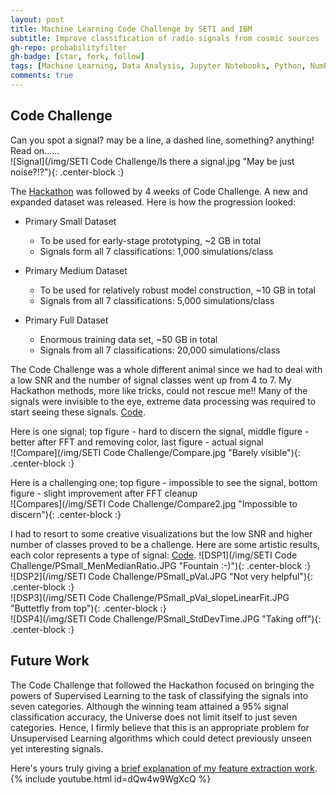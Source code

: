 ```yaml
---
layout: post
title: Machine Learning Code Challenge by SETI and IBM
subtitle: Improve classification of radio signals from cosmic sources 
gh-repo: probabilityfilter
gh-badge: [star, fork, follow]
tags: [Machine Learning, Data Analysis, Jupyter Notebooks, Python, NumPy, astronomy]
comments: true
---
```


## Code Challenge

Can you spot a signal? may be a line, a dashed line, something? anything! Read on......  
![Signal](/img/SETI Code Challenge/Is there a signal.jpg "May be just noise?!?"){: .center-block :} 

The [Hackathon](https://probabilityfilter.github.io/2017-07-20-SETI-IBM-Hackathon/) was followed by 4 weeks of Code Challenge. A new and expanded dataset was released. Here is how the progression looked:
- Primary Small Dataset
  - To be used for early-stage prototyping, ~2 GB in total
  - Signals form all 7 classifications: 1,000 simulations/class

- Primary Medium Dataset
  - To be used for relatively robust model construction, ~10 GB in total
  - Signals from all 7 classifications: 5,000 simulations/class

- Primary Full Dataset
  - Enormous training data set, ~50 GB in total
  - Signals from all 7 classifications: 20,000 simulations/class

The Code Challenge was a whole different animal since we had to deal with a low SNR and the number of signal classes went up from 4 to 7. My Hackathon methods, more like tricks, could not rescue me!! Many of the signals were invisible to the eye, extreme data processing was required to start seeing these signals. [Code](https://github.com/probabilityfilter/ML-SETI-IBM/blob/master/notebooks/ArunBasic_DSP_try.ipynb).

Here is one signal; top figure - hard to discern the signal, middle figure - better after FFT and removing color, last figure - actual signal  
![Compare](/img/SETI Code Challenge/Compare.jpg "Barely visible"){: .center-block :}  

Here is a challenging one; top figure - impossible to see the signal, bottom figure - slight improvement after FFT cleanup  
![Compares](/img/SETI Code Challenge/Compare2.jpg "Impossible to discern"){: .center-block :}  

I had to resort to some creative visualizations but the low SNR and higher number of classes proved to be a challenge. Here are some artistic results, each color represents a type of signal: [Code](https://github.com/probabilityfilter/ML-SETI-IBM/blob/master/notebooks/Arun_nonNN%2BPrimary_testset_preview.ipynb).
![DSP1](/img/SETI Code Challenge/PSmall_MenMedianRatio.JPG "Fountain :-)"){: .center-block :}  
![DSP2](/img/SETI Code Challenge/PSmall_pVal.JPG "Not very helpful"){: .center-block :}  
![DSP3](/img/SETI Code Challenge/PSmall_pVal_slopeLinearFit.JPG "Buttetfly from top"){: .center-block :}  
![DSP4](/img/SETI Code Challenge/PSmall_StdDevTime.JPG "Taking off"){: .center-block :}  

## Future Work

The Code Challenge that followed the Hackathon focused on bringing the powers of Supervised Learning to the task of classifying the signals into seven categories. Although the winning team attained a 95% signal classification accuracy, the Universe does not limit itself to just seven categories. Hence, I firmly believe that this is an appropriate problem for Unsupervised Learning algorithms which could detect previously unseen yet interesting signals.

Here's yours truly giving a [brief explanation of my feature extraction work](https://youtu.be/Yn2SBPs5-88?t=1822).
{% include youtube.html id=dQw4w9WgXcQ %}
